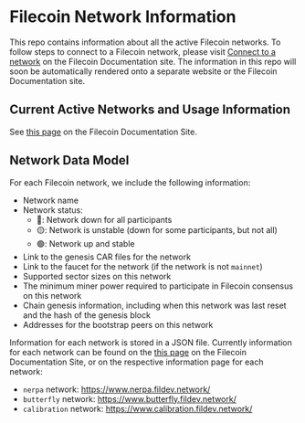 # Filecoin Network Information

This repo contains information about all the active Filecoin networks. To follow steps to connect to a Filecoin network, please visit [Connect to a network](https://docs.filecoin.io/how-to/networks/) on the Filecoin Documentation site. The information in this repo will soon be automatically rendered onto a separate website or the Filecoin Documentation site.

## Current Active Networks and Usage Information

See [this page](https://docs.filecoin.io/how-to/networks/) on the Filecoin Documentation Site.

## Network Data Model

For each Filecoin network, we include the following information:
- Network name
- Network status:
  - 🔴: Network down for all participants
  - 🟡: Network is unstable (down for some participants, but not all)
  - 🟢: Network up and stable
- Link to the genesis CAR files for the network
- Link to the faucet for the network (if the network is not `mainnet`)
- Supported sector sizes on this network
- The minimum miner power required to participate in Filecoin consensus on this network
- Chain genesis information, including when this network was last reset and the hash of the genesis block
- Addresses for the bootstrap peers on this network

Information for each network is stored in a JSON file. Currently information for each network can be found on the [this page](https://docs.filecoin.io/how-to/networks/) on the Filecoin Documentation Site, or on the respective information page for each network:
- `nerpa` network: https://www.nerpa.fildev.network/
- `butterfly` network: https://www.butterfly.fildev.network/
- `calibration` network: https://www.calibration.fildev.network/